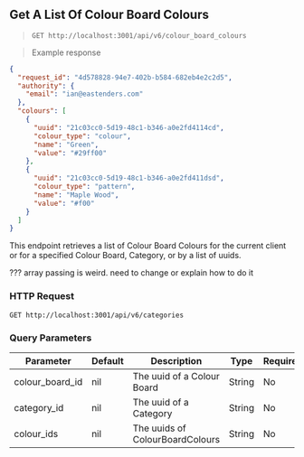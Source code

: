 ## Get A List Of Colour Board Colours

> `GET http://localhost:3001/api/v6/colour_board_colours`

> Example response

```json
{
  "request_id": "4d578828-94e7-402b-b584-682eb4e2c2d5",
  "authority": {
    "email": "ian@eastenders.com"
  },
  "colours": [
    {
      "uuid": "21c03cc0-5d19-48c1-b346-a0e2fd4114cd",
      "colour_type": "colour",
      "name": "Green",
      "value": "#29ff00"
    },
    {
      "uuid": "21c03cc0-5d19-48c1-b346-a0e2fd411dsd",
      "colour_type": "pattern",
      "name": "Maple Wood",
      "value": "#f00"
    }
  ]
}
```

This endpoint retrieves a list of Colour Board Colours for the current client or for a specified Colour Board, Category, or by a list of uuids. 

??? array passing is weird. need to change or explain how to do it

### HTTP Request

`GET http://localhost:3001/api/v6/categories`


### Query Parameters

Parameter | Default | Description | Type | Required?
--------- | ------- | ----------- | ---- | --------
colour_board_id | nil | The uuid of a Colour Board | String | No
category_id | nil | The uuid of a Category | String | No
colour_ids | nil | The uuids of ColourBoardColours | String | No